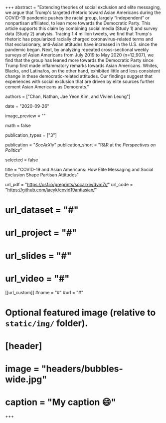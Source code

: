 +++
abstract = "Extending theories of social exclusion and elite messaging, we argue that Trump's targeted rhetoric toward Asian Americans during the COVID-19 pandemic pushes the racial group, largely “Independent” or nonpartisan affiliated, to lean more towards the Democratic Party. This article supports this claim by combining social media (Study 1) and survey data (Study 2) analysis. Tracing 1.4 million tweets, we find that Trump's rhetoric has popularized racially charged coronavirus-related terms and that exclusionary, anti-Asian attitudes have increased in the U.S. since the pandemic began. Next, by analyzing repeated cross-sectional weekly surveys of Asian Americans from July 2019 to May 2020 (n=12,907), we find that the group has leaned more towards the Democratic Party since Trump first made inflammatory remarks towards Asian Americans. Whites, Blacks, and Latina/os, on the other hand, exhibited little and less consistent change in these democratic-related attitudes. Our findings suggest that experiences with social exclusion that are driven by elite sources further cement Asian Americans as Democrats."

authors = ["Chan, Nathan, Jae Yeon Kim, and Vivien Leung"]

date = "2020-09-26"

image_preview = ""

math = false

publication_types = ["3"]

publication = "*SocArXiv*"
publication_short = "R&R at the *Perspectives on Politics*"

selected = false

title = "COVID-19 and Asian Americans: How Elite Messaging and Social Exclusion Shape Partisan Attitudes"

url_pdf = "https://osf.io/preprints/socarxiv/dvm7r/"
url_code = "https://github.com/jaeyk/covid19antiasian/"
# url_dataset = "#"
# url_project = "#"
# url_slides = "#"
# url_video = "#"

[[url_custom]]
#name = "#"
#url = "#"

# Optional featured image (relative to `static/img/` folder).
# [header]
# image = "headers/bubbles-wide.jpg"
# caption = "My caption :smile:"

+++

<!-- More detail can easily be written here using *Markdown* and $\rm \LaTeX$ math code. -->
